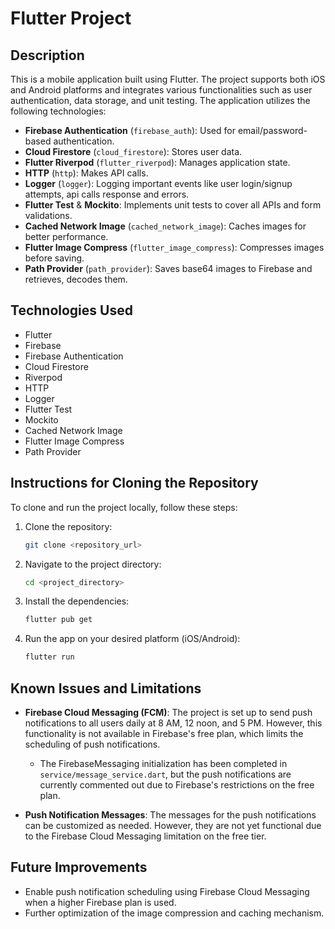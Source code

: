 # Flutter Project

## Description

This is a mobile application built using Flutter. The project supports both iOS and Android platforms and integrates various functionalities such as user authentication, data storage, and unit testing. The application utilizes the following technologies:

- **Firebase Authentication** (`firebase_auth`): Used for email/password-based authentication.
- **Cloud Firestore** (`cloud_firestore`): Stores user data.
- **Flutter Riverpod** (`flutter_riverpod`): Manages application state.
- **HTTP** (`http`): Makes API calls.
- **Logger** (`logger`): Logging important events like user login/signup attempts, api calls response and errors.
- **Flutter Test** & **Mockito**: Implements unit tests to cover all APIs and form validations.
- **Cached Network Image** (`cached_network_image`): Caches images for better performance.
- **Flutter Image Compress** (`flutter_image_compress`): Compresses images before saving.
- **Path Provider** (`path_provider`): Saves base64 images to Firebase and retrieves, decodes them.

## Technologies Used

- Flutter
- Firebase
- Firebase Authentication
- Cloud Firestore
- Riverpod
- HTTP
- Logger
- Flutter Test
- Mockito
- Cached Network Image
- Flutter Image Compress
- Path Provider

## Instructions for Cloning the Repository

To clone and run the project locally, follow these steps:

1. Clone the repository:
    ```bash
    git clone <repository_url>
    ```

2. Navigate to the project directory:
    ```bash
    cd <project_directory>
    ```

3. Install the dependencies:
    ```bash
    flutter pub get
    ```

4. Run the app on your desired platform (iOS/Android):
    ```bash
    flutter run
    ```

## Known Issues and Limitations

- **Firebase Cloud Messaging (FCM)**: The project is set up to send push notifications to all users daily at 8 AM, 12 noon, and 5 PM. However, this functionality is not available in Firebase's free plan, which limits the scheduling of push notifications.
  
  - The FirebaseMessaging initialization has been completed in `service/message_service.dart`, but the push notifications are currently commented out due to Firebase's restrictions on the free plan. 

- **Push Notification Messages**: The messages for the push notifications can be customized as needed. However, they are not yet functional due to the Firebase Cloud Messaging limitation on the free tier.

## Future Improvements

- Enable push notification scheduling using Firebase Cloud Messaging when a higher Firebase plan is used.
- Further optimization of the image compression and caching mechanism.
